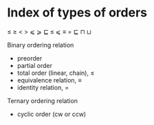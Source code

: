 # Index of types of orders

≤ ≥ < >
⩽ ⩾
⊑ ≤ ⩽ ≡ =
⊑ ⊓ ⊔


Binary ordering relation
- preorder
- partial order
- total order (linear, chain), ≤
- equivalence relation, ≡
- identity relation, =

Ternary ordering relation
- cyclic order (cw or ccw)

